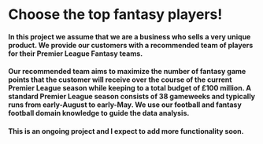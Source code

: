 # Choose the top fantasy players!

#### In this project we assume that we are a business who sells a very unique product. We provide our customers with a recommended team of players for their Premier League Fantasy teams.
#### Our recommended team aims to maximize the number of fantasy game points that the customer will receive over the course of the current Premier League season while keeping to a total budget of £100 million. A standard Premier League season consists of 38 gameweeks and typically runs from early-August to early-May. We use our football and fantasy football domain knowledge to guide the data analysis.
#### This is an ongoing project and I expect to add more functionality soon.

